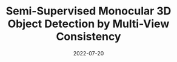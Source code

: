 ---
# Featured image
# To use, add an image named `featured.jpg/png` to your page's folder.
# Focal points: Smart, Center, TopLeft, Top, TopRight, Left, Right, BottomLeft, Bottom, BottomRight.
image:
  caption: ""
  focal_point: ""
  preview_only: false
title: 'Semi-Supervised Monocular 3D Object Detection by Multi-View Consistency'
date: 2022-07-20
authors: ["Qing Lian", "Yanbo Xu", "Weilong Yao", "Yingcong-Chen", "Tong Zhang"]
publication_types: ["3"]
featured: False
url_pdf: files/semi_cross_view_3d_det.pdf
url_code: "https://github.com/lianqing11/mvc_monodet"
publication: "ECCV 2022"

---